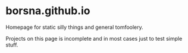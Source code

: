 borsna.github.io
================

Homepage for static silly things and general tomfoolery.

Projects on this page is incomplete and in most cases just to test simple stuff.